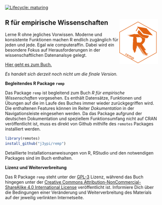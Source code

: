 <!-- badges: start -->
[![Lifecycle: maturing](https://img.shields.io/badge/lifecycle-maturing-blue.svg)](https://www.tidyverse.org/lifecycle/#maturing)
<!-- badges: end -->

## R für empirische Wissenschaften <a href='https://j3ypi.github.io/rBasics/index.html'><img src='man/figures/logo.png' align="right" height="148.5"/></a>

Lerne R ohne jegliches Vorwissen. Moderne und konsistente Funktionen machen R endlich zugänglich für jeden und jede. Egal wie computeraffin. Dabei wird ein besondere Fokus auf Herausforderungen in der wissenschaftlichen Datenanalsye gelegt. 

[Hier geht es zum Buch.](www.r-empirische-wissenschaften.de/buch)

*Es handelt sich derzeit noch nicht um die finale Version.*

**Begleitendes R Package `remp`**

Das Package `remp` ist begleitend zum Buch *R für empirische Wissenschaften* vorgesehen. Es enthält Datensätze, Funktionen und Übungen auf die im Laufe des Buches immer wieder zurückgegriffen wird. Die enthaltenen Features können im Reiter *Dokumentation* in der Navigationsleiste eingesehen werden. Da das Package aufgrund der deutschen Dokumentation und speziellem Funktionsumfang nicht auf CRAN veröffentlicht ist, muss es direkt von Github mithilfe des `remotes` Packages installiert werden.

```R
library(remotes)
install_github("j3ypi/remp")
```

Detaillierte Installationsanweisungen von R, RStudio und den notwendigen Packages sind im Buch enthalten. 

**Lizenz und Weiterverbreitung**

Das R Package `remp` steht unter der [GPL-3](https://www.r-project.org/Licenses/GPL-3) Lizenz, während das Buch hingegen unter der [Creative Commons Attribution-NonCommercial-ShareAlike 4.0 International License](http://creativecommons.org/licenses/by-nc-sa/4.0/) veröffentlicht ist. Informiere Dich über die Bedingungen einer Veränderung und Weiterverbreitung des Materials auf der jeweilig verlinkten Internetseite.

